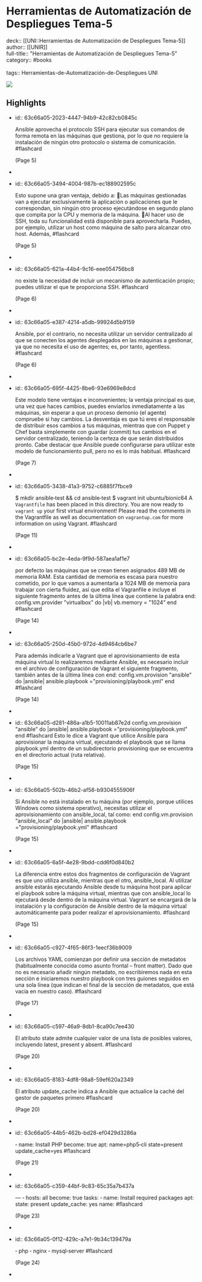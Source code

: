 # Herramientas de Automatización de Despliegues Tema-5

deck:: [[UNI::Herramientas de Automatización de Despliegues Tema-5]]\
author:: [[UNIR]]\
full-title:: "Herramientas de Automatización de Despliegues Tema-5"\
category:: #books\
\
tags:: Herramientas-de-Automatización-de-Despliegues UNI  

![](https://readwise-assets.s3.amazonaws.com/media/uploaded_book_covers/profile_22942/e24dfa32-8bce-4c9c-b79d-96b8e71ec1b9.jpg)
## Highlights
- id:: 63c66a05-2023-4447-94b9-42c82cb0845c
  
  Ansible aprovecha el protocolo SSH para ejecutar sus comandos de forma remota en las máquinas que gestiona, por lo que no requiere la instalación de ningún otro protocolo o sistema de comunicación. #flashcard 
  
  
     (Page 5)
-
- id:: 63c66a05-3494-4004-987b-ec188902595c
  
  Esto supone una gran ventaja, debido a: Las máquinas gestionadas van a ejecutar exclusivamente la aplicación o aplicaciones que le correspondan, sin ningún otro proceso ejecutándose en segundo plano que compita por la CPU y memoria de la máquina. Al hacer uso de SSH, toda su funcionalidad está disponible para aprovecharla. Puedes, por ejemplo, utilizar un host como máquina de salto para alcanzar otro host. Además, #flashcard 
  
  
     (Page 5)
-
- id:: 63c66a05-621a-44b4-9c16-eee054756bc8
  
  no existe la necesidad de incluir un mecanismo de autenticación propio; puedes utilizar el que te proporciona SSH. #flashcard 
  
  
     (Page 6)
-
- id:: 63c66a05-e387-4214-a5db-99924d5b9159
  
  Ansible, por el contrario, no necesita utilizar un servidor centralizado al que se conecten los agentes desplegados en las máquinas a gestionar, ya que no necesita el uso de agentes; es, por tanto, agentless. #flashcard 
  
  
     (Page 6)
-
- id:: 63c66a05-695f-4425-8be6-93e6969e8dcd
  
  Este modelo tiene ventajas e inconvenientes; la ventaja principal es que, una vez que haces cambios, puedes enviarlos inmediatamente a las máquinas, sin esperar a que un proceso demonio (el agente) compruebe si hay cambios. La desventaja es que tú eres el responsable de distribuir esos cambios a tus máquinas, mientras que con Puppet y Chef basta simplemente con guardar (commit) tus cambios en el servidor centralizado, teniendo la certeza de que serán distribuidos pronto. Cabe destacar que Ansible puede configurarse para utilizar este modelo de funcionamiento pull, pero no es lo más habitual. #flashcard 
  
  
     (Page 7)
-
- id:: 63c66a05-3438-41a3-9752-c6885f7fbce9
  
  $ mkdir ansible‐test && cd ansible‐test $ vagrant init ubuntu/bionic64 A `Vagrantfile` has been placed in this directory. You are now ready to `vagrant up` your first virtual environment! Please read the comments in the Vagrantfile as well as documentation on `vagrantup.com` for more information on using Vagrant. #flashcard 
  
  
     (Page 11)
-
- id:: 63c66a05-bc2e-4eda-9f9d-587aea1af1e7
  
  por defecto las máquinas que se crean tienen asignados 489 MB de memoria RAM. Esta cantidad de memoria es escasa para nuestro cometido, por lo que vamos a aumentarla a 1024 MB de memoria para trabajar con cierta fluidez, así que edita el Vagranfile e incluye el siguiente fragmento antes de la última línea que contiene la palabra end: config.vm.provider "virtualbox" do |vb| vb.memory = "1024" end #flashcard 
  
  
     (Page 14)
-
- id:: 63c66a05-250d-45b0-972d-4d9464cb6be7
  
  Para además indicarle a Vagrant que el aprovisionamiento de esta máquina virtual lo realizaremos mediante Ansible, es necesario incluir en el archivo de configuración de Vagrant el siguiente fragmento, también antes de la última línea con end: config.vm.provision "ansible" do |ansible| ansible.playbook ="provisioning/playbook.yml" end #flashcard 
  
  
     (Page 14)
-
- id:: 63c66a05-d281-486a-a1b5-10011ab87e2d
   config.vm.provision "ansible" do |ansible|
   ansible.playbook ="provisioning/playbook.yml"
   end #flashcard 
    Esto le dice a Vagrant que utilice Ansible para aprovisionar la máquina virtual, ejecutando el playbook que se llama playbook.yml dentro de un subdirectorio provisioning que se encuentra en el directorio actual (ruta relativa).
  
     (Page 15)
-
- id:: 63c66a05-502b-46b2-af58-b9304555906f
  
  Si Ansible no está instalado en tu máquina (por ejemplo, porque utilices Windows como sistema operativo), necesitas utilizar el aprovisionamiento con ansible_local, tal como: end config.vm.provision "ansible_local" do |ansible| ansible.playbook ="provisioning/playbook.yml" #flashcard 
  
  
     (Page 15)
-
- id:: 63c66a05-6a5f-4e28-9bdd-cdd6f0d840b2
  
  La diferencia entre estos dos fragmentos de configuración de Vagrant es que uno utiliza ansible, mientras que el otro, ansible_local. Al utilizar ansible estarás ejecutando Ansible desde tu máquina host para aplicar el playbook sobre la máquina virtual, mientras que con ansible_local lo ejecutará desde dentro de la máquina virtual. Vagrant se encargará de la instalación y la configuración de Ansible dentro de la máquina virtual automáticamente para poder realizar el aprovisionamiento. #flashcard 
  
  
     (Page 15)
-
- id:: 63c66a05-c927-4f65-86f3-1eecf36b9009
  
  Los archivos YAML comienzan por definir una sección de metadatos (habitualmente conocida como asunto frontal – front matter). Dado que no es necesario añadir ningún metadato, no escribiremos nada en esta sección e iniciaremos nuestro playbook con tres guiones seguidos en una sola línea (que indican el final de la sección de metadatos, que está vacía en nuestro caso). #flashcard 
  
  
     (Page 17)
-
- id:: 63c66a05-c597-46a9-8db1-8ca90c7ee430
  
  El atributo state admite cualquier valor de una lista de posibles valores, incluyendo latest, present y absent. #flashcard 
  
  
     (Page 20)
-
- id:: 63c66a05-8183-4df8-98a8-59ef620a2349
  
  El atributo update_cache indica a Ansible que actualice la caché del gestor de paquetes primero #flashcard 
  
  
     (Page 20)
-
- id:: 63c66a05-44b5-462b-bd28-ef0429d3286a
  
  ‐ name: Install PHP become: true apt: name=php5‐cli state=present update_cache=yes #flashcard 
  
  
     (Page 21)
-
- id:: 63c66a05-c359-44bf-9c83-65c35a7b437a
  
  ‐‐‐ ‐ hosts: all become: true tasks: ‐ name: Install required packages apt: state: present update_cache: yes name: #flashcard 
  
  
     (Page 23)
-
- id:: 63c66a05-0f12-429c-a7e1-9b34c139479a
  
  ‐ php ‐ nginx ‐ mysql‐server #flashcard 
  
  
     (Page 24)
-